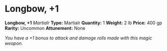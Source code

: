 # Longbow, +1

**Longbow, +1**
_Martialr_
**Type:** Martialr
**Quantity:** 1
**Weight:** 2 lb
**Price:** 400 gp
**Rarity:** Uncommon
**Attunement:** None

*You have a +1 bonus to attack and damage rolls made with this magic weapon.*